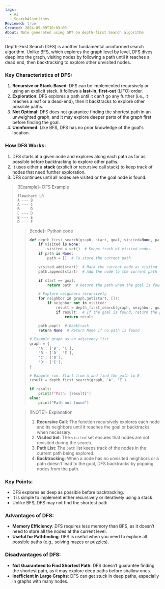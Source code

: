 ```yaml
---
tags:
  - AI
  - SearchAlgorithms
Reviewed: true
Created: 2024-09-09T10:03:00
About: Note generated using GPT on depth-first Search algorithm
---
```

Depth-First Search (DFS) is another fundamental uninformed search algorithm. Unlike BFS, which explores the graph level by level, DFS dives deep into the graph, visiting nodes by following a path until it reaches a dead end, then backtracking to explore other unvisited nodes.

### Key Characteristics of DFS:

1. **Recursive or Stack-Based**: DFS can be implemented recursively or using an explicit stack. It follows a **last-in, first-out** (LIFO) order.
2. **Exploration**: DFS explores a path until it can't go any further (i.e., it reaches a leaf or a dead-end), then it backtracks to explore other possible paths.
3. **Not Optimal**: DFS does not guarantee finding the shortest path in an unweighted graph, and it may explore deeper parts of the graph first before finding the goal.
4. **Uninformed**: Like BFS, DFS has no prior knowledge of the goal's location.

### How DFS Works:

1. DFS starts at a given node and explores along each path as far as possible before backtracking to explore other paths.
2. It uses either a **stack** (explicit or recursive call stack) to keep track of nodes that need further exploration.
3. DFS continues until all nodes are visited or the goal node is found.


> [!Example]- DFS Example
> 
> ```mermaid
> flowchart LR
> A --- B
> A --- C
> B --- D
> C --- D
> B --- E
> D --- E
> ```
> 
> > [!code]- Python code
> > ```python
> > def depth_first_search(graph, start, goal, visited=None, path=None):
> >     if visited is None:
> >         visited = set()  # Keeps track of visited nodes
> >     if path is None:
> >         path = []  # To store the current path
> > 
> >     visited.add(start)  # Mark the current node as visited
> >     path.append(start)  # Add the node to the current path
> > 
> >     if start == goal:
> >         return path  # Return the path when the goal is found
> > 
> >     # Explore neighbors recursively
> >     for neighbor in graph.get(start, []):
> >         if neighbor not in visited:
> >             result = depth_first_search(graph, neighbor, goal, visited, path)
> >             if result:  # If the goal is found, return the path
> >                 return result
> > 
> >     path.pop()  # Backtrack
> >     return None  # Return None if no path is found
> > 
> > # Example graph as an adjacency list
> > graph = {
> >     'A': ['B', 'C'],
> >     'B': ['D', 'E'],
> >     'C': ['D'],
> >     'D': ['E'],
> > }
> > 
> > # Example run: Start from A and find the path to E
> > result = depth_first_search(graph, 'A', 'E')
> > 
> > if result:
> >     print(f"Path: {result}")
> > else:
> >     print("Path not found")
> > 
> > ```
> 
> > [!NOTE]- Explanation 
> > 1. **Recursive Call**: The function recursively explores each node and its neighbors until it reaches the goal or backtracks when necessary.
> > 2. **Visited Set**: The `visited` set ensures that nodes are not revisited during the search.
> > 3. **Path List**: The `path` list keeps track of the nodes in the current path being explored.
> > 4. **Backtracking**: When a node has no unvisited neighbors or a path doesn't lead to the goal, DFS backtracks by popping nodes from the path.
> > 
> 
> 


### Key Points:

- DFS explores as deep as possible before backtracking.
- It is simple to implement either recursively or iteratively using a stack.
- Unlike BFS, DFS may not find the shortest path.

### Advantages of DFS:

- **Memory Efficiency**: DFS requires less memory than BFS, as it doesn’t need to store all the nodes at the current level.
- **Useful for Pathfinding**: DFS is useful when you need to explore all possible paths (e.g., solving mazes or puzzles).

### Disadvantages of DFS:

- **Not Guaranteed to Find Shortest Path**: DFS doesn’t guarantee finding the shortest path, as it may explore deep paths before shallow ones.
- **Inefficient in Large Graphs**: DFS can get stuck in deep paths, especially in graphs with many nodes.









